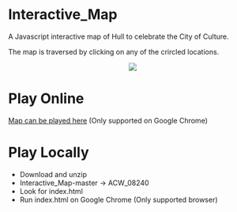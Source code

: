 # Interactive_Map
A Javascript interactive map of Hull to celebrate the City of Culture.

The map is traversed by clicking on any of the crircled locations. 

<p align="center">
  <img src=https://image.ibb.co/ktSeHH/Map.png/>
</p>

# Play Online
<a href="https://aidanfray.github.io/Interactive_Map/">Map can be played here</a> (Only supported on Google Chrome)

# Play Locally 
- Download and unzip
- Interactive_Map-master -> ACW_08240
- Look for index.html 
- Run index.html on Google Chrome (Only supported browser)
